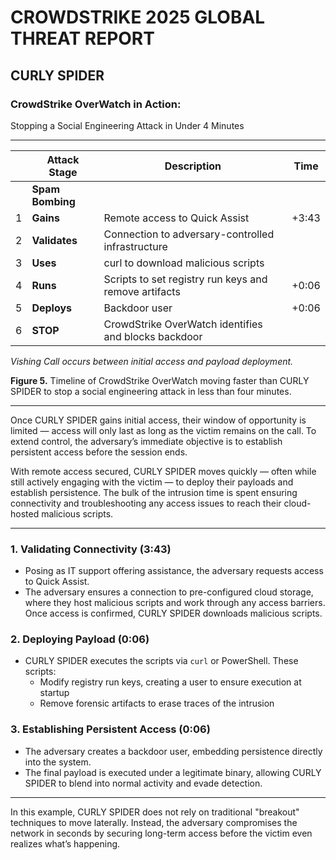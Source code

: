 # CROWDSTRIKE 2025 GLOBAL THREAT REPORT

## CURLY SPIDER

### CrowdStrike OverWatch in Action:  
Stopping a Social Engineering Attack in Under 4 Minutes

---

|    | Attack Stage                | Description                                             | Time          |
|----|-----------------------------|---------------------------------------------------------|---------------|
|    | **Spam Bombing**            |                                                         |               |
| 1  | **Gains**                   | Remote access to Quick Assist                          | +3:43         |
| 2  | **Validates**               | Connection to adversary-controlled infrastructure       |               |
| 3  | **Uses**                    | curl to download malicious scripts                     |               |
| 4  | **Runs**                    | Scripts to set registry run keys and remove artifacts  | +0:06         |
| 5  | **Deploys**                 | Backdoor user                                           | +0:06         |
| 6  | **STOP**                    | CrowdStrike OverWatch identifies and blocks backdoor   |               |

*Vishing Call occurs between initial access and payload deployment.*

**Figure 5.** Timeline of CrowdStrike OverWatch moving faster than CURLY SPIDER to stop a social engineering attack in less than four minutes.

---

Once CURLY SPIDER gains initial access, their window of opportunity is limited — access will only last as long as the victim remains on the call. To extend control, the adversary’s immediate objective is to establish persistent access before the session ends.

With remote access secured, CURLY SPIDER moves quickly — often while still actively engaging with the victim — to deploy their payloads and establish persistence. The bulk of the intrusion time is spent ensuring connectivity and troubleshooting any access issues to reach their cloud-hosted malicious scripts.

---

### 1. Validating Connectivity (3:43)

- Posing as IT support offering assistance, the adversary requests access to Quick Assist.
- The adversary ensures a connection to pre-configured cloud storage, where they host malicious scripts and work through any access barriers. Once access is confirmed, CURLY SPIDER downloads malicious scripts.

### 2. Deploying Payload (0:06)

- CURLY SPIDER executes the scripts via `curl` or PowerShell. These scripts:
  - Modify registry run keys, creating a user to ensure execution at startup
  - Remove forensic artifacts to erase traces of the intrusion

### 3. Establishing Persistent Access (0:06)

- The adversary creates a backdoor user, embedding persistence directly into the system.
- The final payload is executed under a legitimate binary, allowing CURLY SPIDER to blend into normal activity and evade detection.

---

In this example, CURLY SPIDER does not rely on traditional "breakout" techniques to move laterally. Instead, the adversary compromises the network in seconds by securing long-term access before the victim even realizes what’s happening.